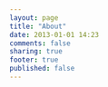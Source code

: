 ```yaml
---
layout: page
title: "About"
date: 2013-01-01 14:23
comments: false
sharing: true
footer: true
published: false
---
```


